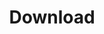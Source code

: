 ---
# Feel free to add content and custom Front Matter to this file.
# To modify the layout, see https://jekyllrb.com/docs/themes/#overriding-theme-defaults

layout: flarecast
title: Download
---